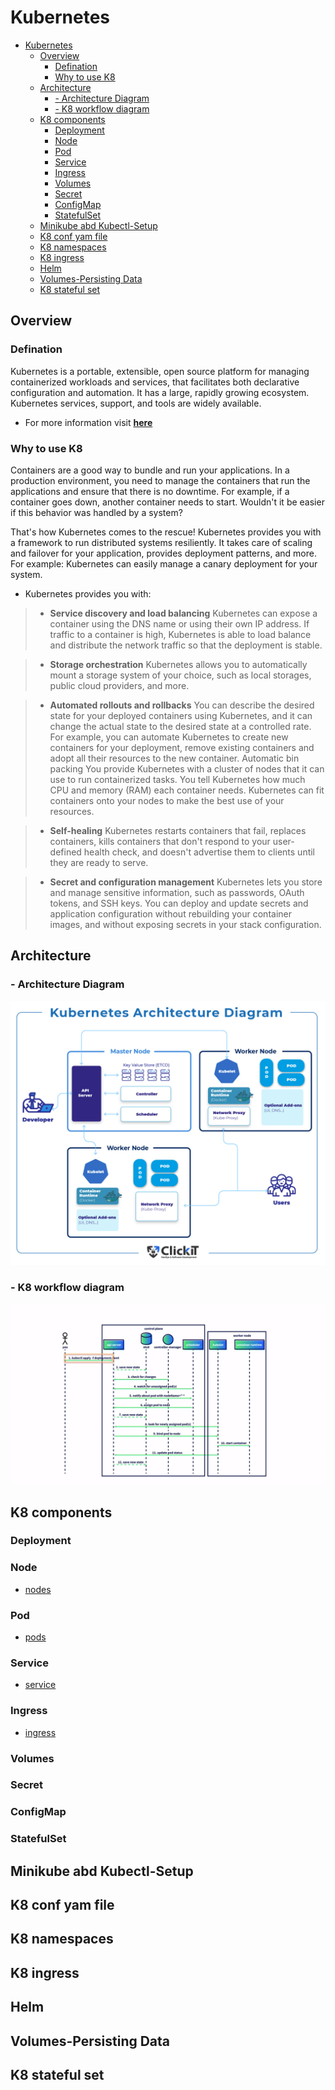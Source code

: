 # Kubernetes

- [Kubernetes](#kubernetes)
  - [Overview](#overview)
    - [Defination](#defination)
    - [Why to use K8](#why-to-use-k8)
  - [Architecture](#architecture)
    - [- Architecture Diagram](#--architecture-diagram)
    - [- K8 workflow diagram](#--k8-workflow-diagram)
  - [K8 components](#k8-components)
    - [Deployment](#deployment)
    - [Node](#node)
    - [Pod](#pod)
    - [Service](#service)
    - [Ingress](#ingress)
    - [Volumes](#volumes)
    - [Secret](#secret)
    - [ConfigMap](#configmap)
    - [StatefulSet](#statefulset)
  - [Minikube abd Kubectl-Setup](#minikube-abd-kubectl-setup)
  - [K8 conf yam file](#k8-conf-yam-file)
  - [K8 namespaces](#k8-namespaces)
  - [K8 ingress](#k8-ingress)
  - [Helm](#helm)
  - [Volumes-Persisting Data](#volumes-persisting-data)
  - [K8 stateful set](#k8-stateful-set)


## Overview

### Defination

Kubernetes is a portable, extensible, open source platform for managing containerized workloads and services, that facilitates both declarative configuration and automation. It has a large, rapidly growing ecosystem. Kubernetes services, support, and tools are widely available.

- For more information visit **[here](https://kubernetes.io/docs/concepts/overview/components/)**
### Why to use K8

Containers are a good way to bundle and run your applications. In a production environment, you need to manage the containers that run the applications and ensure that there is no downtime. For example, if a container goes down, another container needs to start. Wouldn't it be easier if this behavior was handled by a system?

That's how Kubernetes comes to the rescue! Kubernetes provides you with a framework to run distributed systems resiliently. It takes care of scaling and failover for your application, provides deployment patterns, and more. For example: Kubernetes can easily manage a canary deployment for your system.

- Kubernetes provides you with:

> - **Service discovery and load balancing** Kubernetes can expose a container using the DNS name or using their own IP address. If traffic to a container is high, Kubernetes is able to load balance and distribute the network traffic so that the deployment is stable.

> - **Storage orchestration** Kubernetes allows you to automatically mount a storage system of your choice, such as local storages, public cloud providers, and more.

> - **Automated rollouts and rollbacks** You can describe the desired state for your deployed containers using Kubernetes, and it can change the actual state to the desired state at a controlled rate. For example, you can automate Kubernetes to create new containers for your deployment, remove existing containers and adopt all their resources to the new container.
Automatic bin packing You provide Kubernetes with a cluster of nodes that it can use to run containerized tasks. You tell Kubernetes how much CPU and memory (RAM) each container needs. Kubernetes can fit containers onto your nodes to make the best use of your resources.

> - **Self-healing** Kubernetes restarts containers that fail, replaces containers, kills containers that don't respond to your user-defined health check, and doesn't advertise them to clients until they are ready to serve.

> - **Secret and configuration management** Kubernetes lets you store and manage sensitive information, such as passwords, OAuth tokens, and SSH keys. You can deploy and update secrets and application configuration without rebuilding your container images, and without exposing secrets in your stack configuration.

## Architecture

### - Architecture Diagram

![Architecture](./png/k8_architecture.jpg)

### - K8 workflow diagram

![K8 Work flow Architecture](./png/k8_timezone_architect.PNG)

## K8 components

### Deployment

### Node

- [nodes](https://kubernetes.io/docs/concepts/architecture/nodes/)

### Pod

- [pods](https://kubernetes.io/docs/concepts/workloads/pods/)

### Service

- [service](https://kubernetes.io/docs/concepts/services-networking/service/)

### Ingress

- [ingress](https://kubernetes.io/docs/concepts/services-networking/ingress/)

### Volumes

### Secret

### ConfigMap

### StatefulSet

## Minikube abd Kubectl-Setup

## K8 conf yam file

## K8 namespaces

## K8 ingress

## Helm

## Volumes-Persisting Data

## K8 stateful set